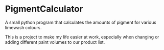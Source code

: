 # PigmentCalculator
A small python program that calculates the amounts of pigment for various limewash colours. 

This is a project to make my life easier at work, especially when changing or adding different paint volumes to our product list. 
